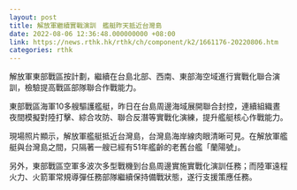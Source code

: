 ```yaml
---
layout: post
title: 解放軍繼續實戰演訓　艦艇昨天抵近台灣島
date: 2022-08-06 12:36:48.000000000 +08:00
link: https://news.rthk.hk/rthk/ch/component/k2/1661176-20220806.htm
categories: rthk
---
```


解放軍東部戰區按計劃，繼續在台島北部、西南、東部海空域進行實戰化聯合演訓，檢驗提高戰區部隊聯合作戰能力。

東部戰區海軍10多艘驅護艦艇，昨日在台島周邊海域展開聯合封控，連續組織晝夜間模擬對陸打擊、綜合攻防、聯合反潛等實戰化演練，提升艦艇核心作戰能力。

現場照片顯示，解放軍艦艇抵近台灣島，台灣島海岸線肉眼清晰可見。在解放軍艦艇與台灣島之間，只隔著一艘已經有51年艦齡的老舊台艦「蘭陽號」。

另外，東部戰區空軍多波次多型戰機到台島周邊實施實戰化演訓任務；而陸軍遠程火力、火箭軍常規導彈任務部隊繼續保持備戰狀態，遂行支援策應任務。
